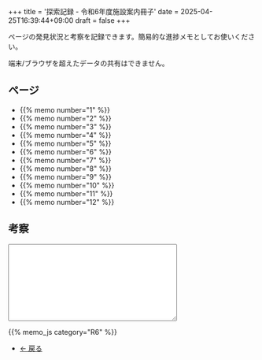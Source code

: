 +++
title = '探索記録 - 令和6年度施設案内冊子'
date = 2025-04-25T16:39:44+09:00
draft = false
+++

ページの発見状況と考察を記録できます。簡易的な進捗メモとしてお使いください。

端末/ブラウザを超えたデータの共有はできません。

## ページ

* {{% memo number="1" %}}
* {{% memo number="2" %}}
* {{% memo number="3" %}}
* {{% memo number="4" %}}
* {{% memo number="5" %}}
* {{% memo number="6" %}}
* {{% memo number="7" %}}
* {{% memo number="8" %}}
* {{% memo number="9" %}}
* {{% memo number="10" %}}
* {{% memo number="11" %}}
* {{% memo number="12" %}}

## 考察

<textarea cols="40" rows="10" id="note"></textarea>

{{% memo_js category="R6" %}}

<ul class="pager blog-pager">
    <li class="previous">
        <a href="../" data-toggle="tooltip" data-placement="top" title="令和6年度施設案内冊子">&larr; 戻る</a>
    </li>
</ul>
